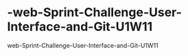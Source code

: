 # -web-Sprint-Challenge-User-Interface-and-Git-U1W11
 web-Sprint-Challenge-User-Interface-and-Git-U1W11
